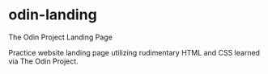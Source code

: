 # odin-landing
The Odin Project Landing Page

Practice website landing page utilizing rudimentary HTML and CSS learned via The Odin Project.
